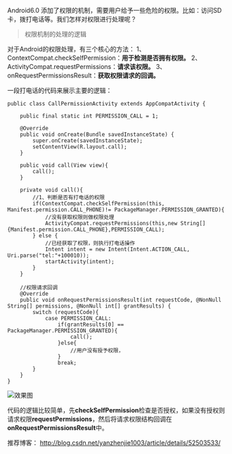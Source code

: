 Android6.0 添加了权限的机制，需要用户给予一些危险的权限。比如：访问SD卡，拨打电话等。我们怎样对权限进行处理呢？


>权限机制的处理的逻辑

对于Android的权限处理，有三个核心的方法：
1、ContextCompat.checkSelfPermission：**用于检测是否拥有权限。**
2、ActivityCompat.requestPermissions：**请求该权限。**
3、onRequestPermissionsResult：**获取权限请求的回调。**

一段打电话的代码来展示主要的逻辑：
```
public class CallPermissionActivity extends AppCompatActivity {

    public final static int PERMISSION_CALL = 1;

    @Override
    public void onCreate(Bundle savedInstanceState) {
        super.onCreate(savedInstanceState);
        setContentView(R.layout.call);
    }

    public void call(View view){
        call();
    }

    private void call(){
        //1、判断是否有打电话的权限
        if(ContextCompat.checkSelfPermission(this, Manifest.permission.CALL_PHONE)!= PackageManager.PERMISSION_GRANTED){
            //没有获取权限则做权限处理
            ActivityCompat.requestPermissions(this,new String[]{Manifest.permission.CALL_PHONE},PERMISSION_CALL);
        } else {
            //已经获取了权限，则执行打电话操作
            Intent intent = new Intent(Intent.ACTION_CALL, Uri.parse("tel:"+100010));
            startActivity(intent);
        }
    }

    //权限请求回调
    @Override
    public void onRequestPermissionsResult(int requestCode, @NonNull String[] permissions, @NonNull int[] grantResults) {
        switch (requestCode){
            case PERMISSION_CALL:
                if(grantResults[0] == PackageManager.PERMISSION_GRANTED){
                    call();
                }else{
                    //用户没有授予权限，
                }
                break;
        }
    }
}
```

![效果图](http://upload-images.jianshu.io/upload_images/1930161-e79cd8ac50da4b3c.png?imageMogr2/auto-orient/strip%7CimageView2/2/w/1240)

代码的逻辑比较简单，先**checkSelfPermission**检查是否授权，如果没有授权则请求权限**requestPermissions**，然后将请求权限结构回调在**onRequestPermissionsResult**中。



推荐博客：
http://blog.csdn.net/yanzhenjie1003/article/details/52503533/
